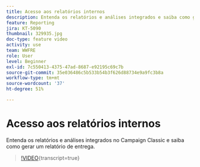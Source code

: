 ```yaml
---
title: Acesso aos relatórios internos
description: Entenda os relatórios e análises integrados e saiba como gerar um relatório de entrega.
feature: Reporting
jira: KT-5090
thumbnail: 329935.jpg
doc-type: feature video
activity: use
team: WWFRE
role: User
level: Beginner
exl-id: 7c550413-4375-47ad-8687-e92195c69c7b
source-git-commit: 35e036486c5b533b54b3f626d88734e9a9fc3b8a
workflow-type: tm+mt
source-wordcount: '37'
ht-degree: 51%

---
```


# Acesso aos relatórios internos

Entenda os relatórios e análises integrados no Campaign Classic e saiba como gerar um relatório de entrega.

>[!VIDEO](https://video.tv.adobe.com/v/329935?quality=12&learn=on){transcript=true}
